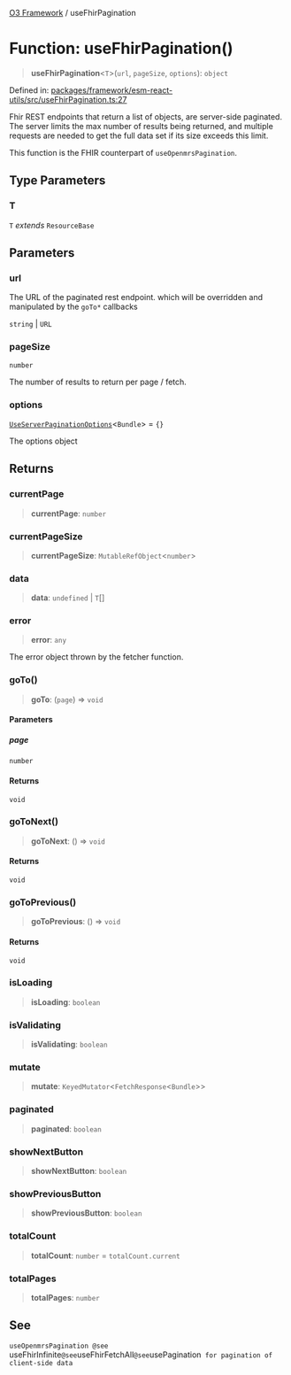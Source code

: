 [O3 Framework](../API.md) / useFhirPagination

# Function: useFhirPagination()

> **useFhirPagination**\<`T`\>(`url`, `pageSize`, `options`): `object`

Defined in: [packages/framework/esm-react-utils/src/useFhirPagination.ts:27](https://github.com/openmrs/openmrs-esm-core/blob/18d2874f03a33a6ab8295af0e87ac97fdd150718/packages/framework/esm-react-utils/src/useFhirPagination.ts#L27)

Fhir REST endpoints that return a list of objects, are server-side paginated.
The server limits the max number of results being returned, and multiple requests are needed to get the full data set
if its size exceeds this limit.

This function is the FHIR counterpart of `useOpenmrsPagination`.

## Type Parameters

### T

`T` *extends* `ResourceBase`

## Parameters

### url

The URL of the paginated rest endpoint.
           which will be overridden and manipulated by the `goTo*` callbacks

`string` | `URL`

### pageSize

`number`

The number of results to return per page / fetch.

### options

[`UseServerPaginationOptions`](../interfaces/UseServerPaginationOptions.md)\<`Bundle`\> = `{}`

The options object

## Returns

### currentPage

> **currentPage**: `number`

### currentPageSize

> **currentPageSize**: `MutableRefObject`\<`number`\>

### data

> **data**: `undefined` \| `T`[]

### error

> **error**: `any`

The error object thrown by the fetcher function.

### goTo()

> **goTo**: (`page`) => `void`

#### Parameters

##### page

`number`

#### Returns

`void`

### goToNext()

> **goToNext**: () => `void`

#### Returns

`void`

### goToPrevious()

> **goToPrevious**: () => `void`

#### Returns

`void`

### isLoading

> **isLoading**: `boolean`

### isValidating

> **isValidating**: `boolean`

### mutate

> **mutate**: `KeyedMutator`\<`FetchResponse`\<`Bundle`\>\>

### paginated

> **paginated**: `boolean`

### showNextButton

> **showNextButton**: `boolean`

### showPreviousButton

> **showPreviousButton**: `boolean`

### totalCount

> **totalCount**: `number` = `totalCount.current`

### totalPages

> **totalPages**: `number`

## See

`useOpenmrsPagination
@see `useFhirInfinite`
@see `useFhirFetchAll`
@see `usePagination` for pagination of client-side data`
